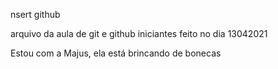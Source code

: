nsert
github

arquivo da aula de git e github iniciantes feito no dia 13042021

Estou com a Majus, ela está brincando de bonecas

